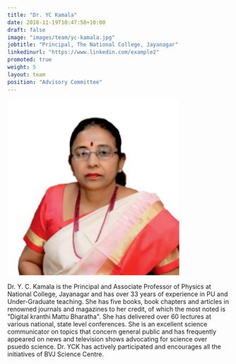 ```yaml
---
title: "Dr. YC Kamala"
date: 2018-11-19T10:47:58+10:00
draft: false
image: "images/team/yc-kamala.jpg"
jobtitle: "Principal, The National College, Jayanagar"
linkedinurl: "https://www.linkedin.com/example2"
promoted: true
weight: 5
layout: team
position: "Advisory Committee"
---
```


![Dr. YC Kamala photo](/images/team/yc-kamala.jpg "Dr. YC Kamala")

Dr. Y. C. Kamala is the Principal and Associate Professor of Physics at National College, Jayanagar and has over 33 years of experience in PU and Under-Graduate teaching. She has five books, book chapters and articles in renowned journals and magazines to her credit, of which the most noted is "Digital kranthi Mattu Bharatha". She has delivered over 60 lectures at various national, state level conferences. She is an excellent science communicator on topics that concern general public and has frequently appeared on news and television shows advocating for science over psuedo science. Dr. YCK has actively participated and encourages all the initiatives of BVJ Science Centre.
